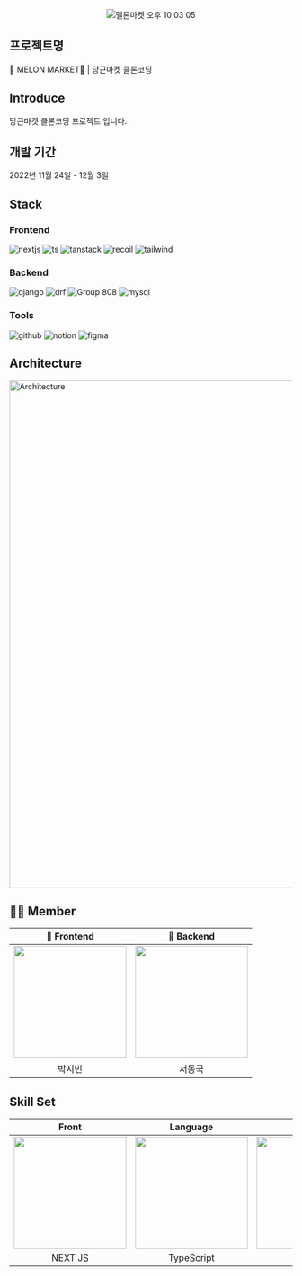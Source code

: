 <div align="center">
  
![멜론마켓 오후 10 03 05](https://user-images.githubusercontent.com/103014298/204090381-7e1a3436-b8ea-4b2e-9dab-52ee92cbc8ae.png)
  
</div>

## 프로젝트명

🍈 MELON MARKET🍈 | 당근마켓 클론코딩

## Introduce

당근마켓 클론코딩 프로젝트 입니다.

## 개발 기간

2022년 11월 24일 - 12월 3일

## Stack

### Frontend

![nextjs](https://user-images.githubusercontent.com/103014298/203785879-aa16c897-545a-41e2-a939-6003755f5f8a.png) ![ts](https://user-images.githubusercontent.com/103014298/203785901-7c323a52-aed5-40f1-a550-9a5a653631f2.png) ![tanstack](https://user-images.githubusercontent.com/103014298/203785929-9b026085-24a3-49e5-9fea-2dbab3925ed7.png) ![recoil](https://user-images.githubusercontent.com/103014298/203785957-b264edd5-b314-4080-bdc2-973229a48c8c.png) ![tailwind](https://user-images.githubusercontent.com/103014298/203786001-9d184727-3fa2-458f-b5ee-4681f9e6ae75.png)


### Backend

![django](https://user-images.githubusercontent.com/103014298/203786580-b64271a3-9e79-4958-8629-44c58c6e39ec.png) ![drf](https://user-images.githubusercontent.com/103014298/203786620-9f8e5776-ac8a-4a9a-be37-60137f6aed13.png) ![Group 808](https://user-images.githubusercontent.com/103014298/203786627-52f269ee-5d08-43be-a90c-0887448c475e.png) ![mysql](https://user-images.githubusercontent.com/103014298/206906430-84dac595-7d25-476c-a37c-b7b1286a0d84.png)


### Tools
![github](https://user-images.githubusercontent.com/103014298/190316017-c8dd72bd-e4a3-408a-ad1f-91a9a2075947.png) ![notion](https://user-images.githubusercontent.com/103014298/190316126-b4ca088a-b0ee-45dc-802f-a4f1e97b928f.png) ![figma](https://user-images.githubusercontent.com/103014298/190316137-5f96be1b-e212-49c8-9db2-3fc0a4988111.png) 

## Architecture
<img width="903" alt="Architecture" src="https://user-images.githubusercontent.com/94242504/207088442-7ec155c1-6ea9-46e9-a22f-87f4d5308768.png">

## 🧑‍💻 Member

<div align="center">

| 🧑 Frontend | 🧑 Backend |
| :---: | :---: | 
| [<img src= "https://avatars.githubusercontent.com/u/103014298?v=4" width = "200">](https://github.com/keepinblazing)| [<img src="https://avatars.githubusercontent.com/u/94242504?v=4" width = "200">](https://github.com/DongGuk-Seo)|
| 박지민 | 서동국 | 

</div>

## Skill Set

<div align="center">

| Front | Language | Back | Database |
| :---: | :---: | :---: | :---: |
| <img src= "https://upload.wikimedia.org/wikipedia/commons/thumb/8/8e/Nextjs-logo.svg/330px-Nextjs-logo.svg.png" width = "200">| <img src="https://upload.wikimedia.org/wikipedia/commons/thumb/4/4c/Typescript_logo_2020.svg/220px-Typescript_logo_2020.svg.png" width = "200">| <img src="https://s3-ap-northeast-2.amazonaws.com/opentutorials-user-file/course/4201/11834.png" width = "200">| <img src="https://i0.wp.com/thinkground.studio/wp-content/uploads/2019/04/190419_MySQL-Logo.png?w=363&ssl=1" width = "200" >|
| NEXT JS | TypeScript | django | MySQL |

</div>

